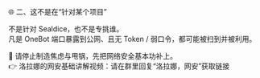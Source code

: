 🌐 二、这不是在“针对某个项目”

不是针对 Sealdice，也不是专挑谁。  
凡是 OneBot 端口暴露到公网、且无 Token / 弱口令，都可能被扫到并被利用。  

🧠 请停止制造焦虑与甩锅，先把网络安全基本功补上。  
👉 洛拉娜的网安基础讲解视频：请在群里回复“洛拉娜，网安”获取链接